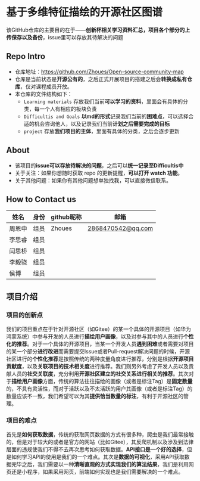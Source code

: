 # 基于多维特征描绘的开源社区图谱

该GitHub仓库的主要目的在于——**创新杯相关学习资料汇总，项目各个部分的上传保存以及备份**，issue里可以存放其待解决的问题

## Repo Intro
- 仓库地址：https://github.com/Zhoues/Open-source-community-map
- 仓库是当前状态是**开源公有的**，之后正式开展项目的搭建之后会**转换成私有仓库**，仅对课程成员开放。
- 本仓库的文件结构如下：
  - `Learning materials`   存放我们当前**可以学习的资料**，里面会有具体的分类，每一个人有相应的板块负责
  - `Difficultis and Goals`    **以md的形式**记录我们当前的**困难点**，可以选择合适的机会咨询他人，以及记录我们当前**计划之后需要完成的目标**
  - `project`   存放**我们项目的主体**，里面有具体的分类，之后会逐步更新

## About
- 该项目的**issue可以存放待解决的问题**，之后可以**统一记录至Difficultis中**
- 关于关注：如果你想随时获取 repo 的更新提醒，**可以打开 watch 功能**。
- 关于其他问题：如果你有其他问题想单独找我，可以直接微信联系。

## How to Contact us

| 姓名   | 身份 | github昵称 | 邮箱              |
| ------ | ---- | ---------- | ----------------- |
| 周恩申 | 组员 | Zhoues     | 2868470542@qq.com |
| 李思睿 | 组员 |            |                   |
| 闫思桥 | 组员 |            |                   |
| 李毅骁 | 组员 |            |                   |
| 侯博   | 组员 |            |                   |

## 项目介绍

### 项目的创新点

我们的项目重点在于针对开源社区（如Gitee）的某一个具体的开源项目（如华为鸿蒙系统）中参与开发的人员进行**描绘用户画像**，以及对参与其中的人员进行**个性化的推荐**。对于一个具体的开源项目，当某一个开发人员**遇到困难**或者需要对项目的某一个部分**进行改进**而需要提交Issue或者Pull-request解决问题的时候，开源社区进行的**个性化推荐**是按照传统的两种度量角度进行推荐，分别是根据**开源项目贡献度**，以及**关联项目的技术相关度**进行推荐。我们则另外考虑了开发人员以及贡献人员的**社交关联度**，充分利用**开源社区建立的社交关系进行相关的推荐**。其次对于**描绘用户画像**方面，传统的算法往往描绘的画像（或者是标注Tag）是**固定数量**的，不具有灵活性，而对于活跃以及不太活跃的用户其画像（或者是标注Tag）的数量应该不一致，我们希望可以为其**提供恰当数量的标注**，有利于开源社区的管理。

### 项目的难点

首先是**如何获取数据**，传统的获取网页数据的方式有很多种，爬虫是我们最常接触的，但是对于较大的或者是官方的网站（比如Gitee），其反爬机制以及涉及到法律层面的违规使我们不得不去再次思考如何获取数据。**API接口是一个好的选择**，但是如何学习API的使用是我们的一个难点。其次是**数据的可视化**，采用API获取数据完毕之后，我们需要以一种**清晰直观的方式实现我们的算法结果**，我们是利用网页还是小程序，如果采用网页，前端如何实现也是我们需要解决的一个难点。

